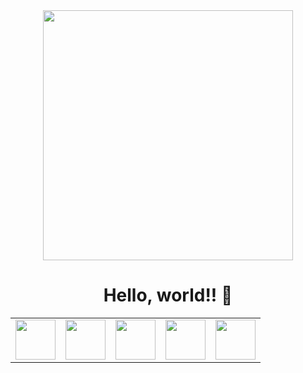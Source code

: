 
<div align="center">
<img src="https://i.imgur.com/8MupZHY.gif" width="400px" />
  
# Hello, world!! 👋
<table>
  <tbody>
    <tr valign="top">
       <td width="20%" align="center">
        <img height="64px" src="https://cdn.svgporn.com/logos/javascript.svg">
      </td>
      <td width="20%" align="center">
        <img height="64px" src="https://cdn.svgporn.com/logos/nodejs.svg">
      </td>
      <td width="20%" align="center">
        <img height="64px" src="https://cdn.svgporn.com/logos/c-sharp.svg">
      </td>
      <td width="20%" align="center">
        <img height="64px" src="https://cdn.svgporn.com/logos/java.svg">
      </td>
      <td width="20%" align="center">
        <img height="64px" src="https://cdn.svgporn.com/logos/python.svg">
      </td>
    </tr>
  </tbody>
</table>
</div>


